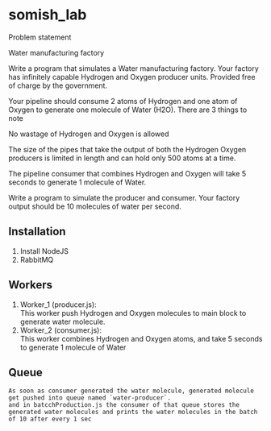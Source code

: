 # somish_lab

Problem statement


Water manufacturing factory


Write a program that simulates a Water manufacturing factory. Your factory has infinitely capable Hydrogen and Oxygen producer units. Provided free of charge by the government. 



Your pipeline should consume 2 atoms of Hydrogen and one atom of Oxygen to generate one molecule of Water (H2O). There are 3 things to note


No wastage of Hydrogen and Oxygen is allowed

The size of the pipes that take the output of both the Hydrogen Oxygen producers is limited in length and can hold only 500 atoms at a time.

The pipeline consumer that combines Hydrogen and Oxygen will take 5 seconds to generate 1 molecule of Water.


Write a program to simulate the producer and consumer. Your factory output should be 10 molecules of water per second.


## Installation
1) Install NodeJS
2) RabbitMQ

## Workers
1) Worker_1 (producer.js):</br>
    This worker push Hydrogen and Oxygen molecules to main block to generate water molecule.
2) Worker_2 (consumer.js):</br>
    This worker combines Hydrogen and Oxygen atoms, and take 5 seconds to generate 1 molecule of Water

## Queue
    As soon as consumer generated the water molecule, generated molecule get pushed into queue named `water-producer`.
    and in batcchProduction.js the consumer of that queue stores the generated water molecules and prints the water molecules in the batch of 10 after every 1 sec

